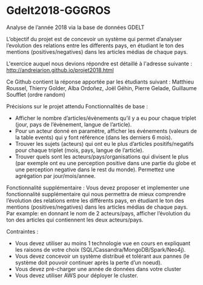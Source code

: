 # Gdelt2018-GGGROS
Analyse de l’année 2018 via la base de données GDELT

L’objectif du projet est de concevoir un système qui permet d’analyser l’evolution des relations entre les differents pays, en étudiant le ton des mentions (positives/negatives) dans les articles médias de chaque pays.

L'exercice auquel nous devions répondre est détaillé à l'adresse suivante :
http://andreiarion.github.io/projet2018.html

Ce Github contient la réponse apportée par les étudiants suivant :
Matthieu Roussel, Thierry Golder, Alba Ordoñez, Joël Géhin, Pierre Gelade, Guillaume Soufflet (ordre random)



Précisions sur le projet attendu
Fonctionnalités de base :
- Afficher le nombre d’articles/évènements qu’il y a eu pour chaque triplet (jour, pays de l’évènement, langue de l’article).
- Pour un acteur donné en paramètre, afficher les événements (valeurs de la table events) qui y font référence (dans les derniers 6 mois).
- Trouver les sujets (acteurs) qui ont eu le plus d’articles positifs/negatifs pour chaque triplet (mois, pays, langue de l’article).
- Trouver quels sont les acteurs/pays/organisations qui divisent le plus (par exemple ont eu une perception positive dans une partie du globe et une perception negative dans le rest du monde). Permettez une agrégation par jour/mois/annee.

Fonctionnalité supplémentaire :
Vous devez proposer et implementer une fonctionnalité supplémentaire qui nous permettra de mieux comprendre l’évolution des relations entre les différents pays, en étudiant le ton des mentions (positives/negatives) dans les articles médias de chaque pays.
Par example: en donnant le nom de 2 acteurs/pays, afficher l’évolution du ton des articles qui contiennent les deux acteurs/pays.

Contraintes :
- Vous devez utiliser au moins 1 technologie vue en cours en expliquant les raisons de votre choix (SQL/Cassandra/MongoDB/Spark/Neo4j).
- Vous devez concevoir un système distribué et tolérant aux pannes (le système doit pouvoir continuer après la perte d’un noeud).
- Vous devez pré-charger une année de données dans votre cluster
- Vous devez utiliser AWS pour déployer le cluster.



